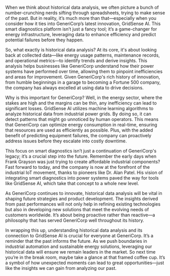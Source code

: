 When we think about historical data analysis, we often picture a bunch of number-crunching nerds sifting through spreadsheets, trying to make sense of the past. But in reality, it’s much more than that—especially when you consider how it ties into GeneriCorp’s latest innovation, GridSense AI. This smart diagnostics platform isn’t just a fancy tool; it’s a game-changer for energy infrastructure, leveraging data to enhance efficiency and predict potential failures before they happen.

So, what exactly is historical data analysis? At its core, it's about looking back at collected data—like energy usage patterns, maintenance records, and operational metrics—to identify trends and derive insights. This analysis helps businesses like GeneriCorp understand how their power systems have performed over time, allowing them to pinpoint inefficiencies and areas for improvement. Given GeneriCorp's rich history of innovation, from humble beginnings in a garage to becoming a Fortune 500 company, the company has always excelled at using data to drive decisions. 

Why is this important for GeneriCorp? Well, in the energy sector, where the stakes are high and the margins can be thin, any inefficiency can lead to significant losses. GridSense AI utilizes machine learning algorithms to analyze historical data from industrial power grids. By doing so, it can detect patterns that might go unnoticed by human operators. This means that GeneriCorp can optimize energy consumption in real-time, ensuring that resources are used as efficiently as possible. Plus, with the added benefit of predicting equipment failures, the company can proactively address issues before they escalate into costly downtime. 

This focus on smart diagnostics isn’t just a continuation of GeneriCorp's legacy; it’s a crucial step into the future. Remember the early days when Frank Grayson was just trying to create affordable industrial components? Fast forward to today, and the company is now at the forefront of the industrial IoT movement, thanks to pioneers like Dr. Alan Patel. His vision of integrating smart diagnostics into power systems paved the way for tools like GridSense AI, which take that concept to a whole new level.

As GeneriCorp continues to innovate, historical data analysis will be vital in shaping future strategies and product development. The insights derived from past performances will not only help in refining existing technologies but also in developing new solutions that meet the evolving needs of customers worldwide. It’s about being proactive rather than reactive—a philosophy that has served GeneriCorp well throughout its history.

In wrapping this up, understanding historical data analysis and its connection to GridSense AI is crucial for everyone at GeneriCorp. It’s a reminder that the past informs the future. As we push boundaries in industrial automation and sustainable energy solutions, leveraging our historical data will ensure we remain leaders in the market. So next time you’re in the break room, maybe take a glance at that framed coffee cup. It’s a symbol of how unexpected moments can lead to great opportunities—just like the insights we can gain from analyzing our past.